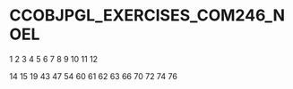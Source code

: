 # CCOBJPGL_EXERCISES_COM246_NOEL


1
2
3
4
5
6
7
8
9
10
11
12

14
15
19
43
47
54
60
61
62
63
66
70
72
74
76
